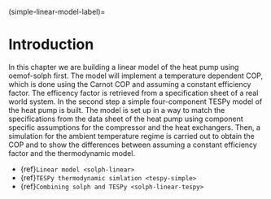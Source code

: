 (simple-linear-model-label)=

# Introduction

In this chapter we are building a linear model of the heat pump using oemof-solph first. The model will implement a
temperature dependent COP, which is done using the Carnot COP and assuming a constant efficiency factor. The efficency
factor is retrieved from a specification sheet of a real world system. In the second step a simple four-component TESPy
model of the heat pump is built. The model is set up in a way to match the specifications from the data sheet of the
heat pump using component specific assumptions for the compressor and the heat exchangers. Then, a simulation for the
ambient temperature regime is carried out to obtain the COP and to show the differences between assuming a constant
efficiency factor and the thermodynamic model.

- {ref}`Linear model <solph-linear>`
- {ref}`TESPy thermodynamic simlation <tespy-simple>`
- {ref}`Combining solph and TESPy <solph-linear-tespy>`
